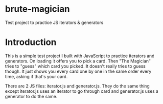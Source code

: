 # brute-magician
Test project to practice JS iterators &amp; generators

# Introduction
This is a simple test project I built with JavaScript to practice iterators and generators. On loading it offers you to pick a card. Then "The Magician" tries to "guess" which card you picked. It doesn't really tries to guess though. It just shows you every card one by one in the same order every time, asking if that's your card. 

There are 2 JS files: iterator.js and generator.js. They do the same thing except iterator.js uses an iterator to go through card and generator.js uses a generator to do the same. 
